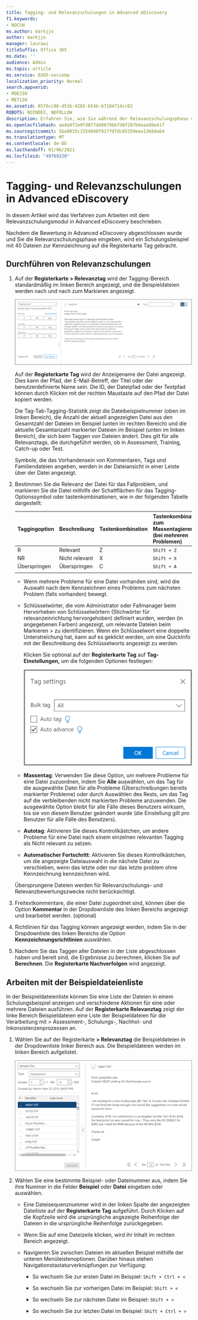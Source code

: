 ```yaml
---
title: Tagging- und Relevanzschulungen in Advanced eDiscovery
f1.keywords:
- NOCSH
ms.author: markjjo
author: markjjo
manager: laurawi
titleSuffix: Office 365
ms.date: ''
audience: Admin
ms.topic: article
ms.service: O365-seccomp
localization_priority: Normal
search.appverid:
- MOE150
- MET150
ms.assetid: 8576cc86-d51b-4285-b54b-67184714cc62
ROBOTS: NOINDEX, NOFOLLOW
description: Erfahren Sie, wie Sie während der Relevanzschulungsphase von Advanced eDiscovery ein Schulungsbeispiel mit 40 Dateien markieren und anschließend verwenden.
ms.openlocfilehash: ae4a9f2e9fd87fdd0679bbfd8f287b6eaa98e41f
ms.sourcegitcommit: 5ba0015c1554048f817fdfdc85359eee1368da64
ms.translationtype: MT
ms.contentlocale: de-DE
ms.lasthandoff: 01/06/2021
ms.locfileid: "49769220"
---
```

# <a name="tagging-and-relevance-training-in-advanced-ediscovery"></a>Tagging- und Relevanzschulungen in Advanced eDiscovery
  
In diesem Artikel wird das Verfahren zum Arbeiten mit dem Relevanzschulungsmodul in Advanced eDiscovery beschrieben.
  
Nachdem die Bewertung in Advanced eDiscovery abgeschlossen wurde und Sie die Relevanzschulungsphase eingeben, wird ein Schulungsbeispiel mit 40 Dateien zur Kennzeichnung auf die Registerkarte Tag gebracht.
  
## <a name="performing-relevance-training"></a>Durchführen von Relevanzschulungen

1. Auf der **Registerkarte \> Relevanztag** wird der Tagging-Bereich standardmäßig im linken Bereich angezeigt, und die Beispieldateien werden nach und nach zum Markieren angezeigt.

    ![Bereich "Relevanztag"](../media/0cf19ab4-b427-4a7f-8749-0f4ed9afaf58.png)
  
    Auf der **Registerkarte Tag** wird der Anzeigename der Datei angezeigt. Dies kann der Pfad, der E-Mail-Betreff, der Titel oder der benutzerdefinierte Name sein. Die ID, der Dateipfad oder der Textpfad können durch Klicken mit der rechten Maustaste auf den Pfad der Datei kopiert werden.

    Die  Tag-Tab-Tagging-Statistik zeigt die Dateibeispielnummer (oben im linken Bereich), die Anzahl der aktuell angezeigten Datei aus den Gesamtzahl der Dateien im Beispiel (unten im rechten Bereich) und die aktuelle Gesamtanzahl markierter Dateien im Beispiel (unten im linken Bereich), die sich beim Taggen von Dateien ändert. Dies gilt für alle Relevanztags, die durchgeführt werden, ob in Assessment, Training, Catch-up oder Test.

    Symbole, die das Vorhandensein von Kommentaren, Tags und Familiendateien angeben, werden in der Dateiansicht in einer Leiste über der Datei angezeigt.

2. Bestimmen Sie die Relevanz der Datei für das Fallproblem, und markieren Sie die Datei mithilfe der Schaltflächen für das Tagging-Optionssymbol oder tastenkombinationen, wie in der folgenden Tabelle dargestellt:

   |**Taggingoption**|**Beschreibung**|**Tastenkombination**|**Tastenkombination zum Massentagieren (bei mehreren Problemen)**|
   |-----|-----|-----|-----|
   |R  <br/> |Relevant  <br/> |Z  <br/> |`Shift + Z`  <br/> |
   |NR  <br/> |Nicht relevant  <br/> |X  <br/> |`Shift + X`  <br/> |
   |Überspringen  <br/> |Überspringen  <br/> |C  <br/> |`Shift + A`  <br/> |
   |||||

   - Wenn mehrere Probleme für eine Datei vorhanden sind, wird die Auswahl nach dem Kennzeichnen eines Problems zum nächsten Problem (falls vorhanden) bewegt.  

   - Schlüsselwörter, die vom Administrator oder Fallmanager beim Hervorheben von Schlüsselwörtern (Stichwörter für relevanzeinrichtung hervorgehoben) definiert wurden, werden (in angegebenen Farben) angezeigt, um relevante Dateien beim Markieren \> zu identifizieren. Wenn ein Schlüsselwort eine doppelte Unterstreichung hat, kann auf es geklickt werden, um eine QuickInfo mit der Beschreibung des Schlüsselworts angezeigt zu werden.

     Klicken Sie optional auf der **Registerkarte Tag** auf **Tag-Einstellungen,** um die folgenden Optionen festlegen:

      ![Einstellungen für Relevanztag](../media/533e89fa-7eb4-409e-ab07-f5aab9296dd8.png)
  
   - **Massentag**: Verwenden Sie diese Option, um mehrere Probleme für eine Datei zuzuordnen, indem Sie **Alle** auswählen, um das Tag für die ausgewählte Datei für alle Probleme (Überschreibungen bereits markierter Probleme) oder durch Auswählen des Rests, um das Tag auf die verbleibenden nicht markierten Probleme anzuwenden.  Die ausgewählte Option bleibt für alle Fälle dieses Benutzers wirksam, bis sie von diesem Benutzer geändert wurde (die Einstellung gilt pro Benutzer für alle Fälle des Benutzers).

   - **Autotag**: Aktivieren Sie dieses Kontrollkästchen, um andere Probleme für eine Datei nach einem einzelnen relevanten Tagging als Nicht relevant zu setzen.

   - **Automatischer Fortschritt**: Aktivieren Sie dieses Kontrollkästchen, um die angezeigte Dateiauswahl in die nächste Datei zu verschieben, wenn das letzte oder nur das letzte problem ohne Kennzeichnung kennzeichnen wird.

    Übersprungene Dateien werden für Relevanzschulungs- und Relevanzbewertungszwecke nicht berücksichtigt.

3. Freitextkommentare, die einer Datei zugeordnet sind, können über die Option **Kommentar** in der Dropdownliste des linken Bereichs angezeigt und bearbeitet werden. (optional)

4. Richtlinien für das Tagging können angezeigt werden, indem Sie in der Dropdownliste des linken Bereichs die Option **Kennzeichnungsrichtlinien** auswählen.

5. Nachdem Sie das Taggen aller Dateien in der Liste abgeschlossen haben und bereit sind, die Ergebnisse zu berechnen, klicken Sie auf **Berechnen**. Die **Registerkarte Nachverfolgen** wird angezeigt.  

## <a name="working-with-the-sample-files-list"></a>Arbeiten mit der Beispieldateienliste

In der Beispieldateienliste können Sie eine Liste der Dateien in einem Schulungsbeispiel anzeigen und verschiedene Aktionen für eine oder mehrere Dateien ausführen. Auf der **Registerkarte Relevanztag** zeigt der linke Bereich Beispieldateien eine Liste der Beispieldateien für die Verarbeitung mit \>  Assessment-, Schulungs-, Nachhol- und Inkonsistenzenprozessen an. 
  
1. Wählen Sie auf der Registerkarte **\> Relevanztag** die Beispieldateien in der Dropdownliste linker Bereich aus. Die Beispieldateien werden im linken Bereich aufgelistet.

    ![Liste der Relevanztag-Beispieldateien](../media/fd058bdd-645a-4af1-a1eb-bff08581cb18.png)
  
2. Wählen Sie eine bestimmte Beispiel- oder Dateinummer aus, indem Sie ihre Nummer in die Felder **Beispiel** oder **Datei** eingeben oder auswählen.

   - Eine Dateisequenznummer wird in der linken Spalte der angezeigten Dateiliste auf der **Registerkarte Tag** aufgeführt. Durch Klicken auf die Kopfzeile wird die ursprüngliche angezeigte Reihenfolge der Dateien in die ursprüngliche Reihenfolge zurückgegeben.

   - Wenn Sie auf eine Dateizeile klicken, wird ihr Inhalt im rechten Bereich angezeigt.

   - Navigieren Sie zwischen Dateien im aktuellen Beispiel mithilfe der unteren Menüleistenoptionen. Darüber hinaus stehen Navigationstastaturverknüpfungen zur Verfügung:
  
     - So wechseln Sie zur ersten Datei im Beispiel: `Shift + Ctrl + <`

     - So wechseln Sie zur vorherigen Datei im Beispiel: `Shift + <`

     - So wechseln Sie zur nächsten Datei im Beispiel: `Shift + >`

     - So wechseln Sie zur letzten Datei im Beispiel: `Shift + Ctrl + >`
